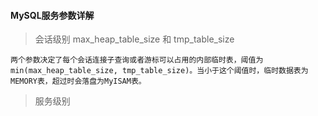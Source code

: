#### MySQL服务参数详解
> 会话级别
max_heap_table_size 和 tmp_table_size 
```
两个参数决定了每个会话连接子查询或者游标可以占用的内部临时表，阈值为min(max_heap_table_size, tmp_table_size)。当小于这个阈值时，临时数据表为MEMORY表，超过时会落盘为MyISAM表。
```
> 服务级别
